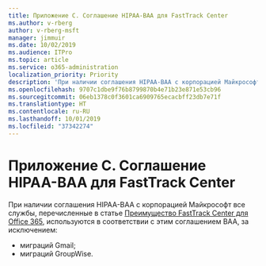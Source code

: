 ```yaml
---
title: Приложение C. Соглашение HIPAA-BAA для FastTrack Center
ms.author: v-rberg
author: v-rberg-msft
manager: jimmuir
ms.date: 10/02/2019
ms.audience: ITPro
ms.topic: article
ms.service: o365-administration
localization_priority: Priority
description: 'При наличии соглашения HIPAA-BAA с корпорацией Майкрософт на использование служб FastTrack в это соглашение включаются все службы, перечисленные в списке FastTrack Center Benefit for Office 365, за исключением:'
ms.openlocfilehash: 9707c1dbe9f76b8799870b4e71b23e871e53cb96
ms.sourcegitcommit: 06eb1378c0f3601ca6909765ecacbff23db7e71f
ms.translationtype: HT
ms.contentlocale: ru-RU
ms.lasthandoff: 10/01/2019
ms.locfileid: "37342274"
---
```

# <a name="appendix-c---fasttrack-center-hipaa-business-associate-agreement"></a>Приложение C. Соглашение HIPAA-BAA для FastTrack Center

При наличии соглашения HIPAA-BAA с корпорацией Майкрософт все службы, перечисленные в статье [Преимущество FastTrack Center для Office 365](O365-fasttrack-benefit-for-office-365.md), используются в соответствии с этим соглашением BAA, за исключением: 
  
- миграций Gmail;   
- миграций GroupWise.
    

